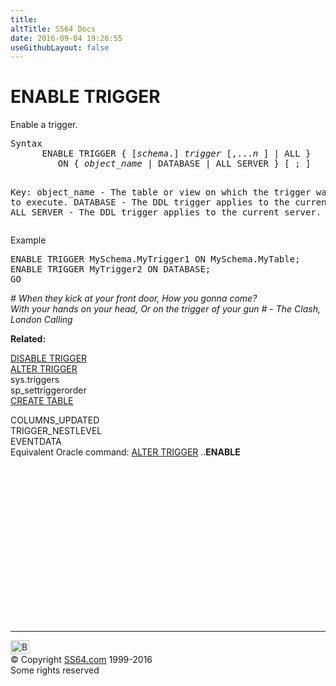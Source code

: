 ```yaml
---
title:
altTitle: SS64 Docs
date: 2016-09-04 19:26:55
useGithubLayout: false
---
```

<!-- #BeginLibraryItem "/Library/head_sql.lbi" --><!-- #EndLibraryItem --><h1>ENABLE TRIGGER</h1>
<p>Enable a trigger.</p>
<pre>Syntax
      ENABLE TRIGGER { [<i>schema</i>.] <i>trigger</i> [,...<i>n</i> ] | ALL }
         ON { <i>object_name</i> | DATABASE | ALL SERVER } [ ; ]

Key:
   object_name - The table or view on which the trigger was created to execute. 
   DATABASE    - The DDL trigger applies to the current database.
   ALL SERVER  - The DDL trigger applies to the current server.
</pre>
<p>Example</p>
<pre>ENABLE TRIGGER MySchema.MyTrigger1 ON MySchema.MyTable;
ENABLE TRIGGER MyTrigger2 ON DATABASE;<br>GO</pre>
<p class="quote"><i># When they kick at your front door,
  How you gonna come?<br>
  With your hands on your head,
  Or on the trigger of your gun #
  - The Clash,
  London Calling</i></p>
<p><b>Related:</b></p>
<p>  <a href="trigger_dis.html">DISABLE TRIGGER</a><br>
  <a href="trigger_a.html">ALTER TRIGGER</a>  <br>
  sys.triggers  <br>
sp_settriggerorder<br>
<a href="table_c.html">CREATE TABLE</a> <br>

  COLUMNS_UPDATED<br>
  TRIGGER_NESTLEVEL<br>
  EVENTDATA<br>
Equivalent Oracle command: <a href="../ora/trigger_a.html">ALTER TRIGGER</a> ..<b>ENABLE </b></p><!-- #BeginLibraryItem "/Library/foot_sql.lbi" --><p>
<!-- ss64-sql -->
<ins class="adsbygoogle" style="display:inline-block;width:300px;height:250px" data-ad-client="ca-pub-6140977852749469" data-ad-slot="6953563613"></ins>
<script>
(adsbygoogle = window.adsbygoogle || []).push({});
</script></p>
<hr>
<div id="bl" class="footer"><a href="trigger_e.html#"><img src="../images/top.png" width="30" height="22" alt="Back to the Top"></a></div>
<div id="br" class="footer, tagline">© Copyright <a href="../index.html">SS64.com</a> 1999-2016<br>
Some rights reserved</div><!-- #EndLibraryItem -->

